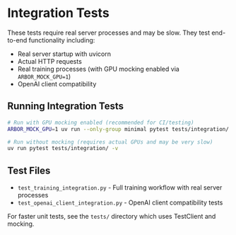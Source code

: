 # Integration Tests

These tests require real server processes and may be slow. They test end-to-end functionality including:

- Real server startup with uvicorn
- Actual HTTP requests 
- Real training processes (with GPU mocking enabled via `ARBOR_MOCK_GPU=1`)
- OpenAI client compatibility

## Running Integration Tests

```bash
# Run with GPU mocking enabled (recommended for CI/testing)
ARBOR_MOCK_GPU=1 uv run --only-group minimal pytest tests/integration/ -v

# Run without mocking (requires actual GPUs and may be very slow)
uv run pytest tests/integration/ -v
```

## Test Files

- `test_training_integration.py` - Full training workflow with real server processes
- `test_openai_client_integration.py` - OpenAI client compatibility tests

For faster unit tests, see the `tests/` directory which uses TestClient and mocking.